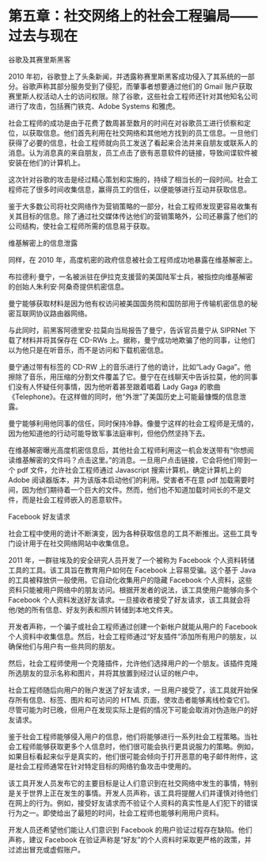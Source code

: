 # 第五章：社交网络上的社会工程骗局——过去与现在

谷歌及其赛里斯黑客

2010 年初，谷歌登上了头条新闻，并透露称赛里斯黑客成功侵入了其系统的一部分。谷歌声称其部分服务受到了侵犯，而肇事者想要通过他们的 Gmail 账户获取赛里斯人权活动人士的访问权限。除了谷歌，这些社会工程师还针对其他知名公司进行了攻击，包括赛门铁克、Adobe Systems 和雅虎。

社会工程师的成功是由于花费了数周甚至数月的时间在对谷歌员工进行侦察和定位，以获取信息。他们首先利用在社交网络和其他地方找到的员工信息。一旦他们获得了必要的信息，社会工程师就向员工发送了看起来合法并来自朋友或联系人的消息。认为消息真的来自朋友，员工点击了嵌有恶意软件的链接，导致间谍软件被安装在他们的计算机上。

这次针对谷歌的攻击是经过精心策划和实施的，持续了相当长的一段时间。社会工程师花了很多时间收集信息，赢得员工的信任，以便能够进行互动并获取信息。

鉴于大多数公司将社交网络作为营销策略的一部分，社会工程师发现更容易收集有关其目标的信息。除了通过社交媒体传达他们的营销策略外，公司还暴露了他们的公司结构，使社会工程师所需的信息易于获取。

维基解密上的信息泄露

同样，在 2010 年，高度机密的政府信息被社会工程师成功地暴露在维基解密上。

布拉德利·曼宁，一名被派驻在伊拉克支援营的美国陆军士兵，被指控向维基解密的创始人朱利安·阿桑奇提供机密信息。

曼宁能够获取材料是因为他有权访问被美国国务院和国防部用于传输机密信息的秘密互联网协议路由器网络。

与此同时，前黑客阿德里安·拉莫向当局报告了曼宁，告诉官员曼宁从 SIPRNet 下载了材料并将其保存在 CD-RWs 上。据称，曼宁成功地欺骗了他的同事，让他们以为他只是在听音乐，而不是访问和下载机密信息。

曼宁通过带有标签的 CD-RW 上的音乐进行了他的诡计，比如“Lady Gaga”。他擦除了音乐，用压缩的分割文件覆盖了它。曼宁在在线聊天中告诉拉莫，他的同事们没有人怀疑任何事情，因为他听着甚至跟着唱着 Lady Gaga 的歌曲《Telephone》。在这样做的同时，他“外泄”了美国历史上可能最慷慨的信息泄露。

曼宁能够利用他同事的信任，同时保持冷静。像曼宁这样的社会工程师是无情的，因为他知道他的行动可能导致军事法庭审判，但他仍然坚持下去。

在维基解密曝光高度机密信息后，其他社会工程师利用这一机会发送带有“你想阅读维基解密的文件吗？点击这里。”的消息。一旦用户点击链接，它会将他们带到一个 pdf 文件，允许社会工程师通过 Javascript 搜索计算机，确定计算机上的 Adobe 阅读器版本，并为该版本启动他们的利用。受害者不在意 pdf 加载需要时间，因为他们期待着一个巨大的文件。然而，他们也不知道加载时间长的不是文件，而是社会工程师嵌入的恶意软件。

Facebook 好友请求

社会工程中使用的诡计不断演变，因为各种获取信息的工具不断推出。这些工具专门设计用于在社交网络网站中收集信息。

2011 年，一群驻埃及的安全研究人员开发了一个被称为 Facebook 个人资料转储工具的工具。该工具旨在教育用户如何在 Facebook 上容易受骗。这个基于 Java 的工具被释放供一般使用。它自动化收集用户的隐藏 Facebook 个人资料，这些资料只能被用户网络中的朋友访问。根据开发者的说法，该工具使用户能够向多个 Facebook 个人资料发送好友请求。一旦接收者接受了好友请求，该工具就会将他/她的所有信息、好友列表和照片转储到本地文件夹。

开发者声称，一个骗子或社会工程师通过创建一个新帐户就能从用户的 Facebook 个人资料中收集信息。然后，社会工程师通过“好友插件”添加所有用户的朋友，以确保他们与用户有一些共同的朋友。

然后，社会工程师使用一个克隆插件，允许他们选择用户的一个朋友。该插件克隆所选朋友的显示名称和图片，并将其放置到经过认证的帐户中。

社会工程师随后向用户的账户发送了好友请求，一旦用户接受了，该工具就开始保存所有信息、标签、图片和可访问的 HTML 页面，使攻击者能够离线检查它们。尽管可能为时已晚，但用户在发现实际上是假的情况下可能会取消对伪造账户的好友请求。

鉴于社会工程师能够侵入用户的信息，他们将能够进行一系列社会工程策略。当社会工程师能够获取更多个人信息时，他们很可能会执行更具说服力的策略。例如，如果目标看起来似乎是真实的，他们很可能会倾向于打开恶意的电子邮件附件，这是社会工程师通常在针对特定目标的网络钓鱼攻击中使用的。

该工具开发人员发布它的主要目标是让人们意识到在社交网络中发生的事情，特别是关于世界上正在发生的事情。开发人员声称，该工具将提醒人们并谨慎对待他们在网上的行为。例如，接受好友请求而不验证个人资料的真实性是人们犯下的错误行为之一。即使给出了最短的时间，社会工程师也能够利用用户资料。

开发人员还希望他们能让人们意识到 Facebook 的用户验证过程存在缺陷。他们声称，建议 Facebook 在验证声称是“好友”的个人资料时采取更严格的政策，并过滤出冒充或虚假账户。
